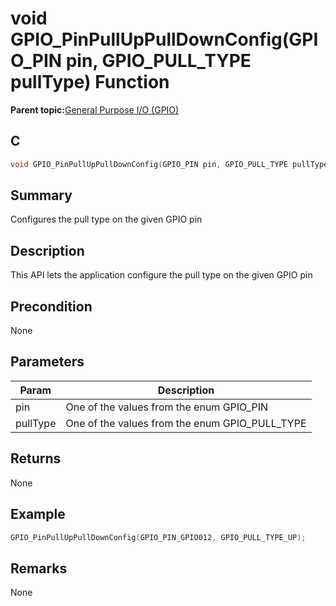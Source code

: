 # void GPIO\_PinPullUpPullDownConfig\(GPIO\_PIN pin, GPIO\_PULL\_TYPE pullType\) Function

**Parent topic:**[General Purpose I/O \(GPIO\)](GUID-ED544C7D-3D20-4AEC-99CF-5926C66E9EC7.md)

## C

```c
void GPIO_PinPullUpPullDownConfig(GPIO_PIN pin, GPIO_PULL_TYPE pullType) 
```

## Summary

Configures the pull type on the given GPIO pin

## Description

This API lets the application configure the pull type on the given GPIO pin

## Precondition

None

## Parameters

|Param|Description|
|-----|-----------|
|pin|One of the values from the enum GPIO\_PIN|
|pullType|One of the values from the enum GPIO\_PULL\_TYPE|

## Returns

None

## Example

```c
GPIO_PinPullUpPullDownConfig(GPIO_PIN_GPIO012, GPIO_PULL_TYPE_UP);
```

## Remarks

None

